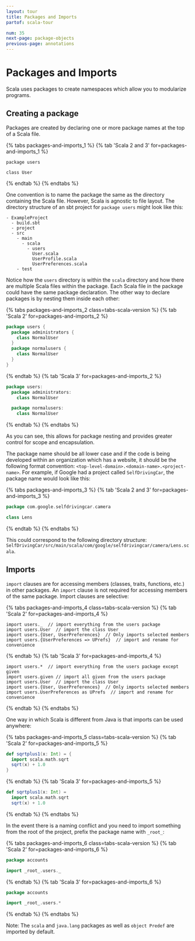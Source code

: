 ```yaml
---
layout: tour
title: Packages and Imports
partof: scala-tour

num: 35
next-page: package-objects
previous-page: annotations
---
```


# Packages and Imports
Scala uses packages to create namespaces which allow you to modularize programs.

## Creating a package
Packages are created by declaring one or more package names at the top of a Scala file.

{% tabs packages-and-imports_1 %}
{% tab 'Scala 2 and 3' for=packages-and-imports_1 %}
```
package users

class User
```
{% endtab %}
{% endtabs %}

One convention is to name the package the same as the directory containing the Scala file. However, Scala is agnostic to file layout. The directory structure of an sbt project for `package users` might look like this:
```
- ExampleProject
  - build.sbt
  - project
  - src
    - main
      - scala
        - users
          User.scala
          UserProfile.scala
          UserPreferences.scala
    - test
```
Notice how the `users` directory is within the `scala` directory and how there are multiple Scala files within the package. Each Scala file in the package could have the same package declaration. The other way to declare packages is by nesting them inside each other:

{% tabs packages-and-imports_2 class=tabs-scala-version %}
{% tab 'Scala 2' for=packages-and-imports_2 %}
```scala
package users {
  package administrators {
    class NormalUser
  }
  package normalusers {
    class NormalUser
  }
}
```
{% endtab %}
{% tab 'Scala 3' for=packages-and-imports_2 %}
```scala
package users:
  package administrators:
    class NormalUser

  package normalusers:
    class NormalUser
```
{% endtab %}
{% endtabs %}

As you can see, this allows for package nesting and provides greater control for scope and encapsulation.

The package name should be all lower case and if the code is being developed within an organization which has a website, it should be the following format convention: `<top-level-domain>.<domain-name>.<project-name>`. For example, if Google had a project called `SelfDrivingCar`, the package name would look like this:

{% tabs packages-and-imports_3 %}
{% tab 'Scala 2 and 3' for=packages-and-imports_3 %}
```scala
package com.google.selfdrivingcar.camera

class Lens
```
{% endtab %}
{% endtabs %}

This could correspond to the following directory structure: `SelfDrivingCar/src/main/scala/com/google/selfdrivingcar/camera/Lens.scala`.

## Imports
`import` clauses are for accessing members (classes, traits, functions, etc.) in other packages. An `import` clause is not required for accessing members of the same package. Import clauses are selective:

{% tabs packages-and-imports_4 class=tabs-scala-version %}
{% tab 'Scala 2' for=packages-and-imports_4 %}
```
import users._  // import everything from the users package
import users.User  // import the class User
import users.{User, UserPreferences}  // Only imports selected members
import users.{UserPreferences => UPrefs}  // import and rename for convenience
```
{% endtab %}
{% tab 'Scala 3' for=packages-and-imports_4 %}
```
import users.*  // import everything from the users package except given
import users.given // import all given from the users package
import users.User  // import the class User
import users.{User, UserPreferences}  // Only imports selected members
import users.UserPreferences as UPrefs  // import and rename for convenience
```
{% endtab %}
{% endtabs %}

One way in which Scala is different from Java is that imports can be used anywhere:

{% tabs packages-and-imports_5 class=tabs-scala-version %}
{% tab 'Scala 2' for=packages-and-imports_5 %}
```scala mdoc
def sqrtplus1(x: Int) = {
  import scala.math.sqrt
  sqrt(x) + 1.0
}
```
{% endtab %}
{% tab 'Scala 3' for=packages-and-imports_5 %}
```scala
def sqrtplus1(x: Int) =
  import scala.math.sqrt
  sqrt(x) + 1.0
```
{% endtab %}
{% endtabs %}

In the event there is a naming conflict and you need to import something from the root of the project, prefix the package name with `_root_`:

{% tabs packages-and-imports_6 class=tabs-scala-version %}
{% tab 'Scala 2' for=packages-and-imports_6 %}
```scala
package accounts

import _root_.users._
```
{% endtab %}
{% tab 'Scala 3' for=packages-and-imports_6 %}
```scala
package accounts

import _root_.users.*
```
{% endtab %}
{% endtabs %}

Note: The `scala` and `java.lang` packages as well as `object Predef` are imported by default.
